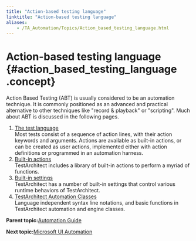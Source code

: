 ```yaml
--- 
title: "Action-based testing language"
linktitle: "Action-based testing language"
aliases: 
    - /TA_Automation/Topics/Action_based_testing_language.html
---
```

# Action-based testing language {#action_based_testing_language .concept}

Action Based Testing \(ABT\) is usually considered to be an automation technique. It is commonly positioned as an advanced and practical alternative to other techniques like "record & playback" or "scripting". Much about ABT is discussed in the following pages.

1.  [The test language](../../TA_Automation/Topics/The_test_language.html)  
Most tests consist of a sequence of action lines, with their action keywords and arguments. Actions are available as built-in actions, or can be created as user actions, implemented either with action definitions or programmed in an automation harness.
2.  [Built-in actions](../../TA_Automation/Topics/bia_Built_in_actions.html)  
TestArchitect includes a library of built-in actions to perform a myriad of functions.
3.  [Built-in settings](../../TA_Automation/Topics/bis_Built_in_settings.html)  
TestArchitect has a number of built-in settings that control various runtime behaviors of TestArchitect.
4.  [TestArchitect Automation Classes](../../TA_Automation/Topics/abt_automation_classes.html)  
Language independent syntax line notations, and basic functions in TestArchitect automation and engine classes.

**Parent topic:**[Automation Guide](../../TA_Automation/Topics/Automation_Guide_begin.html)

**Next topic:**[Microsoft UI Automation](../../TA_Automation/Topics/aut_Using_UIA.html)


